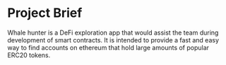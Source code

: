 # Project Brief #

Whale hunter is a DeFi exploration app that would assist the team during development of smart contracts. It is intended to provide a fast and easy way to find accounts on ethereum that hold large amounts of popular ERC20 tokens. 
